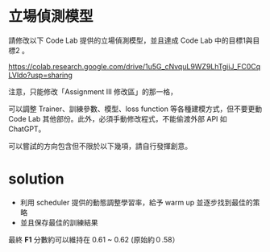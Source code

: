 # 立場偵測模型

請修改以下 Code Lab 提供的立場偵測模型，並且達成 Code Lab 中的目標1與目標2 。

https://colab.research.google.com/drive/1u5G_cNvquL9WZ9LhTgiiJ_FC0CqLVldo?usp=sharing

注意，只能修改「Assignment III 修改區」的那一格，

可以調整 Trainer、訓練參數、模型、loss function 等各種建模方式，但不要更動 Code Lab 其他部份。此外，必須手動修改程式，不能偷渡外部 API 如 ChatGPT。

可以嘗試的方向包含但不限於以下幾項，請自行發揮創意。

# solution
- 利用 scheduler 提供的動態調整學習率，給予 warm up 並逐步找到最佳的策略
- 並且保存最佳的訓練結果
  
最終 **F1** 分數約可以維持在 0.61 ~ 0.62 (原始約０.58）

